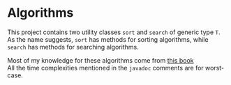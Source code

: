 # Algorithms

This project contains two utility classes `sort` and `search` of generic type 
`T`. As the name suggests, `sort` has methods for sorting algorithms, while `search`
has methods for searching algorithms. <br>

Most of my knowledge for these algorithms come from [this book](https://mitpress.mit.edu/books/introduction-algorithms-third-edition)<br>
All the time complexities mentioned in the `javadoc` comments are for worst-case.